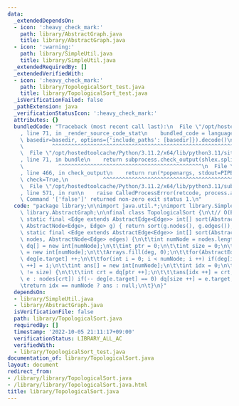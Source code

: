 ```yaml
---
data:
  _extendedDependsOn:
  - icon: ':heavy_check_mark:'
    path: library/AbstractGraph.java
    title: library/AbstractGraph.java
  - icon: ':warning:'
    path: library/SimpleUtil.java
    title: library/SimpleUtil.java
  _extendedRequiredBy: []
  _extendedVerifiedWith:
  - icon: ':heavy_check_mark:'
    path: library/TopologicalSort_test.java
    title: library/TopologicalSort_test.java
  _isVerificationFailed: false
  _pathExtension: java
  _verificationStatusIcon: ':heavy_check_mark:'
  attributes: {}
  bundledCode: "Traceback (most recent call last):\n  File \"/opt/hostedtoolcache/Python/3.11.2/x64/lib/python3.11/site-packages/onlinejudge_verify/documentation/build.py\"\
    , line 71, in _render_source_code_stat\n    bundled_code = language.bundle(stat.path,\
    \ basedir=basedir, options={'include_paths': [basedir]}).decode()\n          \
    \         ^^^^^^^^^^^^^^^^^^^^^^^^^^^^^^^^^^^^^^^^^^^^^^^^^^^^^^^^^^^^^^^^^^^^^^^^^^^^^^^^^\n\
    \  File \"/opt/hostedtoolcache/Python/3.11.2/x64/lib/python3.11/site-packages/onlinejudge_verify/languages/user_defined.py\"\
    , line 71, in bundle\n    return subprocess.check_output(shlex.split(command))\n\
    \           ^^^^^^^^^^^^^^^^^^^^^^^^^^^^^^^^^^^^^^^^^^^^^\n  File \"/opt/hostedtoolcache/Python/3.11.2/x64/lib/python3.11/subprocess.py\"\
    , line 466, in check_output\n    return run(*popenargs, stdout=PIPE, timeout=timeout,\
    \ check=True,\n           ^^^^^^^^^^^^^^^^^^^^^^^^^^^^^^^^^^^^^^^^^^^^^^^^^^^^^^^^^\n\
    \  File \"/opt/hostedtoolcache/Python/3.11.2/x64/lib/python3.11/subprocess.py\"\
    , line 571, in run\n    raise CalledProcessError(retcode, process.args,\nsubprocess.CalledProcessError:\
    \ Command '['false']' returned non-zero exit status 1.\n"
  code: "package library;\n\nimport java.util.*;\nimport library.SimpleUtil;\nimport\
    \ library.AbstractGraph;\n\nfinal class TopologicalSort {\n\t// O(E+V)\n\tpublic\
    \ static final <Edge extends AbstractEdge<Edge>> int[] sort(AbstractGraph<? extends\
    \ AbstractNode<Edge>, Edge> g) { return sort(g.nodes(), g.edges()); }\n\tpublic\
    \ static final <Edge extends AbstractEdge<Edge>> int[] sort(AbstractNode<Edge>[]\
    \ nodes, AbstractNode<Edge> edges) {\n\t\tint numNode = nodes.length;\n\t\tint\
    \ dq[] = new int[numNode];\n\t\tint ptr = 0;\n\t\tint size = 0;\n\t\tint deg[]\
    \ = new int[numNode];\n\t\tArrays.fill(deg, 0);\n\t\tfor(AbstractEdge e : edges)\
    \ deg[e.target] ++;\n\t\tfor(int i = 0; i < numNode; i ++) if(deg[i] == 0) dq[size\
    \ ++] = i;\n\t\tint ans[] = new int[numNode];\n\t\tint idx = 0;\n\t\twhile(ptr\
    \ != size) {\n\t\t\tint crt = dq[ptr ++];\n\t\t\tans[idx ++] = crt;\n\t\t\tfor(AbstractEdge\
    \ e : nodes[crt]) if(-- deg[e.target] == 0) dq[size ++] = e.target;\n\t\t}\n\t\
    \treturn idx == numNode ? ans : null;\n\t}\n}"
  dependsOn:
  - library/SimpleUtil.java
  - library/AbstractGraph.java
  isVerificationFile: false
  path: library/TopologicalSort.java
  requiredBy: []
  timestamp: '2022-10-05 21:11:17+09:00'
  verificationStatus: LIBRARY_ALL_AC
  verifiedWith:
  - library/TopologicalSort_test.java
documentation_of: library/TopologicalSort.java
layout: document
redirect_from:
- /library/library/TopologicalSort.java
- /library/library/TopologicalSort.java.html
title: library/TopologicalSort.java
---
```

